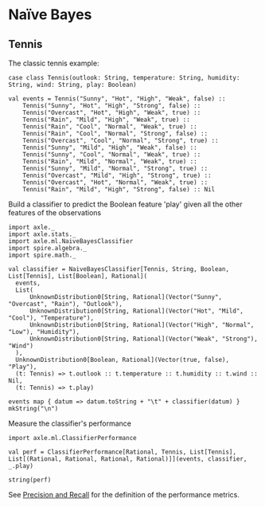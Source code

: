 Naïve Bayes
===========

Tennis
------

The classic tennis example:

```tut
case class Tennis(outlook: String, temperature: String, humidity: String, wind: String, play: Boolean)

val events = Tennis("Sunny", "Hot", "High", "Weak", false) ::
    Tennis("Sunny", "Hot", "High", "Strong", false) ::
    Tennis("Overcast", "Hot", "High", "Weak", true) ::
    Tennis("Rain", "Mild", "High", "Weak", true) ::
    Tennis("Rain", "Cool", "Normal", "Weak", true) ::
    Tennis("Rain", "Cool", "Normal", "Strong", false) ::
    Tennis("Overcast", "Cool", "Normal", "Strong", true) ::
    Tennis("Sunny", "Mild", "High", "Weak", false) ::
    Tennis("Sunny", "Cool", "Normal", "Weak", true) ::
    Tennis("Rain", "Mild", "Normal", "Weak", true) ::
    Tennis("Sunny", "Mild", "Normal", "Strong", true) ::
    Tennis("Overcast", "Mild", "High", "Strong", true) ::
    Tennis("Overcast", "Hot", "Normal", "Weak", true) ::
    Tennis("Rain", "Mild", "High", "Strong", false) :: Nil
```

Build a classifier to predict the Boolean feature 'play' given all the other features of the observations

```tut
import axle._
import axle.stats._
import axle.ml.NaiveBayesClassifier
import spire.algebra._
import spire.math._
```

```tut
val classifier = NaiveBayesClassifier[Tennis, String, Boolean, List[Tennis], List[Boolean], Rational](
  events,
  List(
      UnknownDistribution0[String, Rational](Vector("Sunny", "Overcast", "Rain"), "Outlook"),
      UnknownDistribution0[String, Rational](Vector("Hot", "Mild", "Cool"), "Temperature"),
      UnknownDistribution0[String, Rational](Vector("High", "Normal", "Low"), "Humidity"),
      UnknownDistribution0[String, Rational](Vector("Weak", "Strong"), "Wind")
  ),
  UnknownDistribution0[Boolean, Rational](Vector(true, false), "Play"),
  (t: Tennis) => t.outlook :: t.temperature :: t.humidity :: t.wind :: Nil,
  (t: Tennis) => t.play)

events map { datum => datum.toString + "\t" + classifier(datum) } mkString("\n")
```

Measure the classifier's performance

```tut
import axle.ml.ClassifierPerformance

val perf = ClassifierPerformance[Rational, Tennis, List[Tennis], List[(Rational, Rational, Rational, Rational)]](events, classifier, _.play)

string(perf)
```

See <a href="http://en.wikipedia.org/wiki/Precision_and_recall">Precision and Recall</a>
for the definition of the performance metrics.

